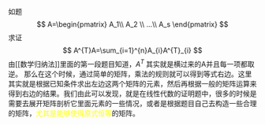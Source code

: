 如题
$$
A=\begin{pmatrix}
 A_1\\
A_2 \\
 ...\\
A_s
\end{pmatrix}
$$
求证
$$
A^{T}A=\sum_{i=1}^{n}A_{i}A^{T}_{i}
$$
由[[数学归纳法]]里面的第一段题目知道，$A^{T}$ 其实就是横过来的A并且每一项都取逆。
那么在这个时候，通过简单的矩阵，乘法的规则就可以得到等式右边。这里其实就是根据已知条件求出左边这两个矩阵的元素，然后再根据一般的矩阵运算来得到右边的结果。我们由此可以发现，就是在线性代数的证明题中，很多的时候是需要去展开矩阵剖析它里面元素的一些情况，或者是根据题目自己去构造一些合理的矩阵，<font color="#ffff00">尤其是能够使得原式恒等</font>的矩阵。